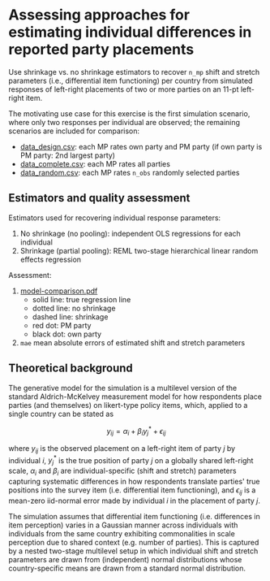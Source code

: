 # Assessing approaches for estimating individual differences in reported party placements

Use shrinkage vs. no shrinkage estimators to recover ```n_mp``` shift and stretch parameters (i.e., differential item functioning) per country from simulated responses of left-right placements of two or more parties on an 11-pt left-right item. 

The motivating use case for this exercise is the first simulation scenario, where only two responses per individual are observed; the remaining scenarios are included for comparison:

* [data_design.csv](data_design.csv): each MP rates own party and PM party (if own party is PM party: 2nd largest party)
* [data_complete.csv](data_complete.csv): each MP rates all parties
* [data_random.csv](data_random.csv): each MP rates ```n_obs``` randomly selected parties

## Estimators and quality assessment

Estimators used for recovering individual response parameters:

1. No shrinkage (no pooling): independent OLS regressions for each individual
2. Shrinkage (partial pooling): REML two-stage hierarchical linear random effects regression

Assessment:

1. [model-comparison.pdf](model-comparison.pdf)
   * solid line: true regression line
   * dotted line: no shrinkage
   * dashed line: shrinkage
   * red dot: PM party
   * black dot: own party
2. ```mae``` mean absolute errors of estimated shift and stretch parameters


## Theoretical background

The generative model for the simulation is a multilevel version of the standard Aldrich-McKelvey measurement model for how respondents place parties (and themselves) on likert-type policy items, which, applied to a single country can be stated as

$$
y_{ij} = \alpha_i + \beta_i y_{j}^\ast + \epsilon_{ij}
$$

where $y_{ij}$ is the observed placement on a left-right item of party $j$ by individual $i$, $y_{j}^\ast$ is the true position of party $j$ on a globally shared left-right scale, $\alpha_i$ and $\beta_i$ are individual-specific (shift and stretch) parameters capturing systematic differences in how respondents translate parties' true positions into the survey item (i.e. differential item functioning), and $\epsilon_{ij}$ is a mean-zero iid-normal error made by individual $i$ in the placement of party $j$.

The simulation assumes that differential item functioning (i.e. differences in item perception) varies in a Gaussian manner across individuals with individuals from the same country exhibiting commonalities in scale perception due to shared context (e.g. number of parties). This is captured by a nested two-stage multilevel setup in which individual shift and stretch parameters are drawn from (independent) normal distributions whose country-specific means are drawn from a standard normal distribution.
